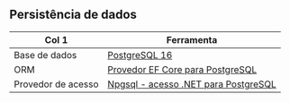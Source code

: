 ## Persistência de dados

| Col 1                | Ferramenta                                   |
| -------------------- | -------------------------------------------- |
| Base de dados        | [PostgreSQL 16](https://www.postgresql.org/) |
| ORM                  | [Provedor EF Core para PostgreSQL](https://www.nuget.org/packages/Npgsql.EntityFrameworkCore.PostgreSQL/) |
| Provedor de acesso   | [Npgsql - acesso .NET para PostgreSQL](https://www.npgsql.org/) |